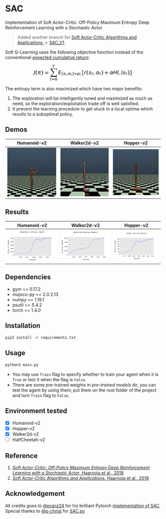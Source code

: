 # SAC
Implementation of Soft Actor-Critic: Off-Policy Maximum Entropy Deep Reinforcement Learning with a Stochastic Actor    
>Added another branch for [Soft Actor-Critic Algorithms and Applications ](https://arxiv.org/pdf/1812.05905.pdf) -> [SAC_V1](https://github.com/alirezakazemipour/SAC/tree/SAV_V1).   

Soft Q-Learning uses the following objective function instead of the conventional [expected cumulative return](http://www.cs.ox.ac.uk/people/varun.kanade/teaching/ML-HT2016/lectures/lec11.pdf):  
<p align="center">
<img src="Result/soft_q_learning.jpg" border="0" alt="J( \pi ) =  \sum_{t=0}^T  E_{( s_{t},  a_{t})  \sim{  \rho _{t} }} [r(s_{t},  a_{t}) +  \alpha H(.|s_{t})]" width="322" height="53" />   
</p>  
The entropy term is also maximized which have two major benefits:

1. The exploration will be intelligently tuned and maximized as much as need, so the exploration/exploitation trade off is well satisfied.  
2. It prevent the learning procedure to get stuck in a local optima which results to a suboptimal policy.  



## Demos
Humanoid-v2| Walker2d-v2| Hopper-v2
:-----------------------:|:-----------------------:|:-----------------------:|
![](Result/Humanoid.gif)| ![](Result/Walker2d.gif)| ![](Result/Hopper.gif)

## Results
Humanoid-v2| Walker2d-v2| Hopper-v2
:-----------------------:|:-----------------------:|:-----------------------:|
![](Result/Humanoid.png)| ![](Result/Walker2d.png)| ![](Result/Hopper.png)

## Dependencies
- gym == 0.17.2  
- mujoco-py == 2.0.2.13  
- numpy == 1.19.1  
- psutil == 5.4.2  
- torch == 1.4.0  
## Installation
```shell
pip3 install -r requirements.txt
```
## Usage
```bash
python3 main.py
```
- You may use `Train` flag to specify whether to train your agent when it is `True` or test it when the flag is `False`.  
- There are some pre-trained weights in _pre-trained models_ dir, you can test the agent by using them; put them on the root folder of the project and turn `Train` flag to `False`.

## Environment tested
- [x] Humanoid-v2
- [x] Hopper-v2
- [x] Walker2d-v2 
- [ ] HalfCheetah-v2 

## Reference
1. [_Soft Actor-Critic: Off-Policy Maximum Entropy Deep Reinforcement Learning with a Stochastic Actor_, Haarnoja et al., 2018](https://arxiv.org/abs/1801.01290)
2. [_Soft Actor-Critic Algorithms and Applications_, Haarnoja et al., 2018](https://arxiv.org/abs/1812.05905)

## Acknowledgement
All credits goes to [@pranz24](https://github.com/pranz24) for his brilliant Pytorch [implementation of SAC](https://github.com/pranz24/pytorch-soft-actor-critic).  
Special thanks to [@p-christ](https://github.com/p-christ) for [SAC.py](https://github.com/p-christ/Deep-Reinforcement-Learning-Algorithms-with-PyTorch/blob/a8bd4f99f03b7d0a8e3dabd31fdc91490e506221/agents/actor_critic_agents/SAC.py)  